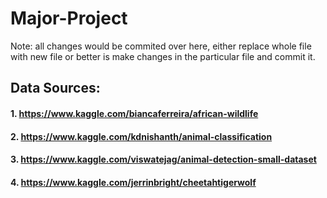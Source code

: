 # Major-Project
Note: all changes would be commited over here, either replace whole file with new file or better is make changes in the particular file and commit it.
 
 
## Data Sources: 
#### 1. https://www.kaggle.com/biancaferreira/african-wildlife
#### 2. https://www.kaggle.com/kdnishanth/animal-classification
#### 3. https://www.kaggle.com/viswatejag/animal-detection-small-dataset
#### 4. https://www.kaggle.com/jerrinbright/cheetahtigerwolf
